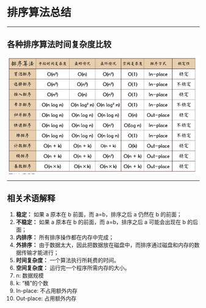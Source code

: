 # 排序算法总结
---
## 各种排序算法时间复杂度比较
![sort-time](./assets/sort-time.png)

---
## 相关术语解释
1. **稳定：** 如果 a 原本在 b 前面，而 a=b，排序之后 a 仍然在 b 的前面；
2. **不稳定：** 如果 a 原本在 b 的前面，而 a=b，排序之后 a 可能会出现在 b 的后面；
3. **内排序：** 所有排序操作都在内存中完成；
4. **外排序：** 由于数据太大，因此把数据放在磁盘中，而排序通过磁盘和内存的数据传输才能进行；
5. **时间复杂度：**  一个算法执行所耗费的时间。
6. **空间复杂度：** 运行完一个程序所需内存的大小。
7. n: 数据规模
8. k: “桶”的个数
9. In-place:	不占用额外内存
10. Out-place: 占用额外内存
